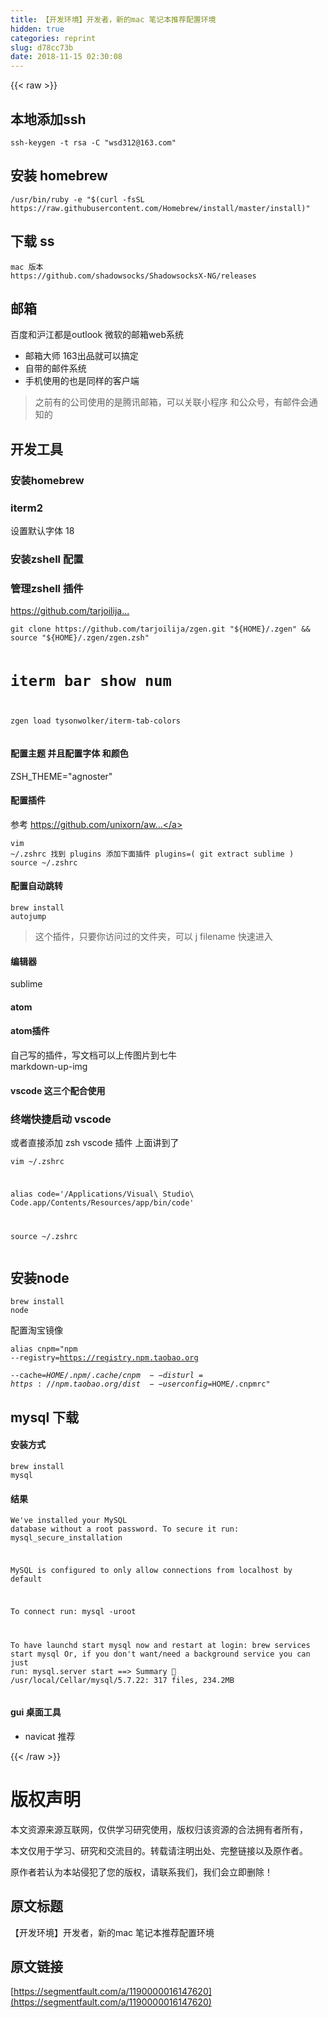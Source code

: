 ```yaml
---
title: 【开发环境】开发者，新的mac 笔记本推荐配置环境
hidden: true
categories: reprint
slug: d78cc73b
date: 2018-11-15 02:30:08
---
```


{{< raw >}}
<h2>&#x672C;&#x5730;&#x6DFB;&#x52A0;ssh</h2><pre><code>ssh-keygen -t rsa -C &quot;wsd312@163.com&quot;</code></pre><h2>&#x5B89;&#x88C5; homebrew</h2><pre><code>/usr/bin/ruby -e &quot;$(curl -fsSL https://raw.githubusercontent.com/Homebrew/install/master/install)&quot;
</code></pre><h2>&#x4E0B;&#x8F7D; ss</h2><pre><code>mac &#x7248;&#x672C;
https://github.com/shadowsocks/ShadowsocksX-NG/releases 
</code></pre><h2>&#x90AE;&#x7BB1;</h2><p>&#x767E;&#x5EA6;&#x548C;&#x6CAA;&#x6C5F;&#x90FD;&#x662F;outlook &#x5FAE;&#x8F6F;&#x7684;&#x90AE;&#x7BB1;web&#x7CFB;&#x7EDF;</p><ul><li>&#x90AE;&#x7BB1;&#x5927;&#x5E08; 163&#x51FA;&#x54C1;&#x5C31;&#x53EF;&#x4EE5;&#x641E;&#x5B9A;</li><li>&#x81EA;&#x5E26;&#x7684;&#x90AE;&#x4EF6;&#x7CFB;&#x7EDF;</li><li>&#x624B;&#x673A;&#x4F7F;&#x7528;&#x7684;&#x4E5F;&#x662F;&#x540C;&#x6837;&#x7684;&#x5BA2;&#x6237;&#x7AEF;</li></ul><blockquote>&#x4E4B;&#x524D;&#x6709;&#x7684;&#x516C;&#x53F8;&#x4F7F;&#x7528;&#x7684;&#x662F;&#x817E;&#x8BAF;&#x90AE;&#x7BB1;&#xFF0C;&#x53EF;&#x4EE5;&#x5173;&#x8054;&#x5C0F;&#x7A0B;&#x5E8F; &#x548C;&#x516C;&#x4F17;&#x53F7;&#xFF0C;&#x6709;&#x90AE;&#x4EF6;&#x4F1A;&#x901A;&#x77E5;&#x7684;</blockquote><h2>&#x5F00;&#x53D1;&#x5DE5;&#x5177;</h2><h3>&#x5B89;&#x88C5;homebrew</h3><h3>iterm2</h3><p>&#x8BBE;&#x7F6E;&#x9ED8;&#x8BA4;&#x5B57;&#x4F53; 18</p><h3>&#x5B89;&#x88C5;zshell &#x914D;&#x7F6E;</h3><h3>&#x7BA1;&#x7406;zshell &#x63D2;&#x4EF6;</h3><p><a href="https://github.com/tarjoilija/zgen" rel="nofollow noreferrer">https://github.com/tarjoilija...</a></p><pre><code>git clone https://github.com/tarjoilija/zgen.git &quot;${HOME}/.zgen&quot; &amp;&amp; source &quot;${HOME}/.zgen/zgen.zsh&quot;

# iterm bar show num
zgen load tysonwolker/iterm-tab-colors</code></pre><h4>&#x914D;&#x7F6E;&#x4E3B;&#x9898; &#x5E76;&#x4E14;&#x914D;&#x7F6E;&#x5B57;&#x4F53; &#x548C;&#x989C;&#x8272;</h4><p>ZSH_THEME=&quot;agnoster&quot;</p><h4>&#x914D;&#x7F6E;&#x63D2;&#x4EF6;</h4><p>&#x53C2;&#x8003; <a href="https://github.com/unixorn/awesome-zsh-plugins" rel="nofollow noreferrer">https://github.com/unixorn/aw...</a></p><pre><code>vim  ~/.zshrc
&#x627E;&#x5230; plugins &#x6DFB;&#x52A0;&#x4E0B;&#x9762;&#x63D2;&#x4EF6; 
plugins=(
  git
  extract
  sublime
)
source  ~/.zshrc</code></pre><h4>&#x914D;&#x7F6E;&#x81EA;&#x52A8;&#x8DF3;&#x8F6C;</h4><pre><code>brew install autojump</code></pre><blockquote>&#x8FD9;&#x4E2A;&#x63D2;&#x4EF6;&#xFF0C;&#x53EA;&#x8981;&#x4F60;&#x8BBF;&#x95EE;&#x8FC7;&#x7684;&#x6587;&#x4EF6;&#x5939;&#xFF0C;&#x53EF;&#x4EE5; j filename &#x5FEB;&#x901F;&#x8FDB;&#x5165;</blockquote><h4>&#x7F16;&#x8F91;&#x5668;</h4><p>sublime</p><h4>atom</h4><h4>atom&#x63D2;&#x4EF6;</h4><p>&#x81EA;&#x5DF1;&#x5199;&#x7684;&#x63D2;&#x4EF6;&#xFF0C;&#x5199;&#x6587;&#x6863;&#x53EF;&#x4EE5;&#x4E0A;&#x4F20;&#x56FE;&#x7247;&#x5230;&#x4E03;&#x725B;<br>markdown-up-img</p><h4>vscode &#x8FD9;&#x4E09;&#x4E2A;&#x914D;&#x5408;&#x4F7F;&#x7528;</h4><h3>&#x7EC8;&#x7AEF;&#x5FEB;&#x6377;&#x542F;&#x52A8; vscode</h3><p>&#x6216;&#x8005;&#x76F4;&#x63A5;&#x6DFB;&#x52A0; zsh vscode &#x63D2;&#x4EF6; &#x4E0A;&#x9762;&#x8BB2;&#x5230;&#x4E86;</p><pre><code>vim ~/.zshrc

alias code=&apos;/Applications/Visual\ Studio\ Code.app/Contents/Resources/app/bin/code&apos;

source ~/.zshrc</code></pre><h2>&#x5B89;&#x88C5;node</h2><pre><code>brew install node</code></pre><p>&#x914D;&#x7F6E;&#x6DD8;&#x5B9D;&#x955C;&#x50CF;</p><pre><code>alias cnpm=&quot;npm --registry=https://registry.npm.taobao.org \
--cache=$HOME/.npm/.cache/cnpm \
--disturl=https://npm.taobao.org/dist \
--userconfig=$HOME/.cnpmrc&quot;</code></pre><h2>mysql &#x4E0B;&#x8F7D;</h2><h4>&#x5B89;&#x88C5;&#x65B9;&#x5F0F;</h4><pre><code>brew install mysql</code></pre><h4>&#x7ED3;&#x679C;</h4><pre><code>We&apos;ve installed your MySQL database without a root password. To secure it run:
    mysql_secure_installation

MySQL is configured to only allow connections from localhost by default

To connect run:
    mysql -uroot

To have launchd start mysql now and restart at login:
  brew services start mysql
Or, if you don&apos;t want/need a background service you can just run:
  mysql.server start
==&gt; Summary
&#x1F37A;  /usr/local/Cellar/mysql/5.7.22: 317 files, 234.2MB</code></pre><h4>gui &#x684C;&#x9762;&#x5DE5;&#x5177;</h4><ul><li>navicat &#x63A8;&#x8350;</li></ul>
{{< /raw >}}

# 版权声明
本文资源来源互联网，仅供学习研究使用，版权归该资源的合法拥有者所有，

本文仅用于学习、研究和交流目的。转载请注明出处、完整链接以及原作者。 

原作者若认为本站侵犯了您的版权，请联系我们，我们会立即删除！

## 原文标题
【开发环境】开发者，新的mac 笔记本推荐配置环境

## 原文链接
[https://segmentfault.com/a/1190000016147620](https://segmentfault.com/a/1190000016147620)

